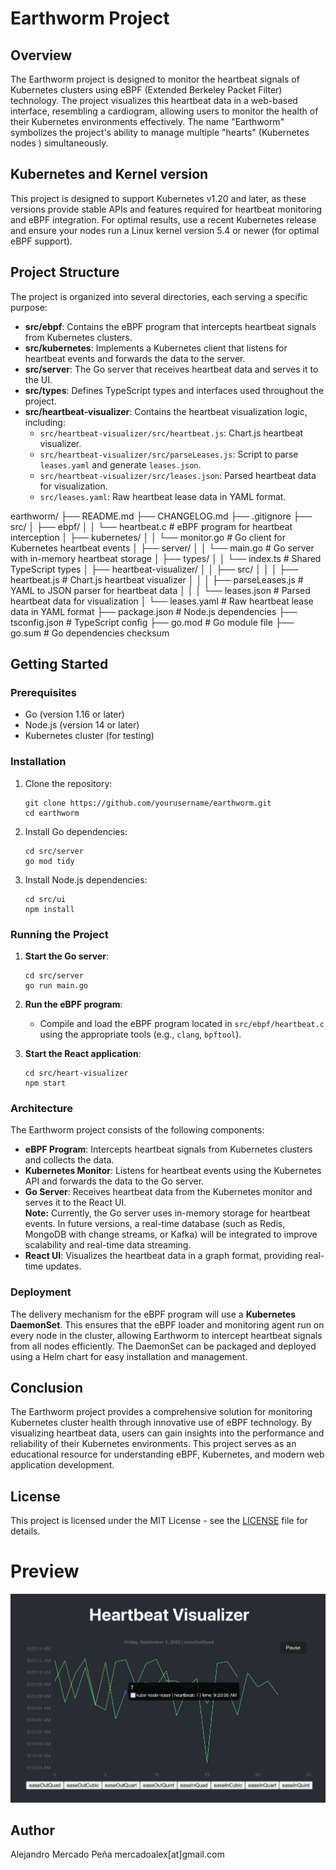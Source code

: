 # Earthworm Project

## Overview
The Earthworm project is designed to monitor the heartbeat signals of Kubernetes clusters using eBPF (Extended Berkeley Packet Filter) technology. The project visualizes this heartbeat data in a web-based interface, resembling a cardiogram, allowing users to monitor the health of their Kubernetes environments effectively. The name "Earthworm" symbolizes the project's ability to manage multiple "hearts" (Kubernetes nodes ) simultaneously.

## Kubernetes and Kernel version
This project is designed to support Kubernetes v1.20 and later, as these versions provide stable APIs and features required for heartbeat monitoring and eBPF integration.
For optimal results, use a recent Kubernetes release and ensure your nodes run a Linux kernel version 5.4 or newer (for optimal eBPF support).

## Project Structure
The project is organized into several directories, each serving a specific purpose:

- **src/ebpf**: Contains the eBPF program that intercepts heartbeat signals from Kubernetes clusters.
- **src/kubernetes**: Implements a Kubernetes client that listens for heartbeat events and forwards the data to the server.
- **src/server**: The Go server that receives heartbeat data and serves it to the UI.
- **src/types**: Defines TypeScript types and interfaces used throughout the project.
- **src/heartbeat-visualizer**: Contains the heartbeat visualization logic, including:
  - `src/heartbeat-visualizer/src/heartbeat.js`: Chart.js heartbeat visualizer.
  - `src/heartbeat-visualizer/src/parseLeases.js`: Script to parse `leases.yaml` and generate `leases.json`.
  - `src/heartbeat-visualizer/src/leases.json`: Parsed heartbeat data for visualization.
  - `src/leases.yaml`: Raw heartbeat lease data in YAML format.

earthworm/
├── README.md
├── CHANGELOG.md
├── .gitignore
├── src/
│   ├── ebpf/
│   │   └── heartbeat.c                # eBPF program for heartbeat interception
│   ├── kubernetes/
│   │   └── monitor.go                 # Go client for Kubernetes heartbeat events
│   ├── server/
│   │   └── main.go                    # Go server with in-memory heartbeat storage
│   ├── types/
│   │   └── index.ts                   # Shared TypeScript types
│   ├── heartbeat-visualizer/
│   │   ├── src/
│   │   │   ├── heartbeat.js           # Chart.js heartbeat visualizer
│   │   │   ├── parseLeases.js         # YAML to JSON parser for heartbeat data
│   │   │   └── leases.json            # Parsed heartbeat data for visualization
│   └── leases.yaml                    # Raw heartbeat lease data in YAML format
├── package.json                       # Node.js dependencies
├── tsconfig.json                      # TypeScript config
├── go.mod                             # Go module file
├── go.sum                             # Go dependencies checksum


## Getting Started


### Prerequisites
- Go (version 1.16 or later)
- Node.js (version 14 or later)
- Kubernetes cluster (for testing)

### Installation
1. Clone the repository:
   ```
   git clone https://github.com/yourusername/earthworm.git
   cd earthworm
   ```

2. Install Go dependencies:
   ```
   cd src/server
   go mod tidy
   ```

3. Install Node.js dependencies:
   ```
   cd src/ui
   npm install
   ```

### Running the Project
1. **Start the Go server**:
   ```
   cd src/server
   go run main.go
   ```

2. **Run the eBPF program**:
   - Compile and load the eBPF program located in `src/ebpf/heartbeat.c` using the appropriate tools (e.g., `clang`, `bpftool`).

3. **Start the React application**:
   ```
   cd src/heart-visualizer
   npm start
   ```

### Architecture
The Earthworm project consists of the following components:
- **eBPF Program**: Intercepts heartbeat signals from Kubernetes clusters and collects the data.
- **Kubernetes Monitor**: Listens for heartbeat events using the Kubernetes API and forwards the data to the Go server.
- **Go Server**: Receives heartbeat data from the Kubernetes monitor and serves it to the React UI.  
  **Note:** Currently, the Go server uses in-memory storage for heartbeat events. In future versions, a real-time database (such as Redis, MongoDB with change streams, or Kafka) will be integrated to improve scalability and real-time data streaming.
- **React UI**: Visualizes the heartbeat data in a graph format, providing real-time updates.


### Deployment

The delivery mechanism for the eBPF program will use a **Kubernetes DaemonSet**. This ensures that the eBPF loader and monitoring agent run on every node in the cluster, allowing Earthworm to intercept heartbeat signals from all nodes efficiently. The DaemonSet can be packaged and deployed using a Helm chart for easy installation and management.


## Conclusion
The Earthworm project provides a comprehensive solution for monitoring Kubernetes cluster health through innovative use of eBPF technology. By visualizing heartbeat data, users can gain insights into the performance and reliability of their Kubernetes environments. This project serves as an educational resource for understanding eBPF, Kubernetes, and modern web application development.

## License
This project is licensed under the MIT License - see the [LICENSE](LICENSE) file for details.

# Preview
![Earthworm Heartbeat Visualization](heartbeat_00.png)

## Author
Alejandro Mercado Peña mercadoalex[at]gmail.com